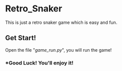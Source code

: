 # Retro_Snaker

This is just a retro snaker game which is easy and fun.

## Get Start!

Open the file "*game_run.py*", you will run the game!

### *Good Luck! You'll enjoy it!
